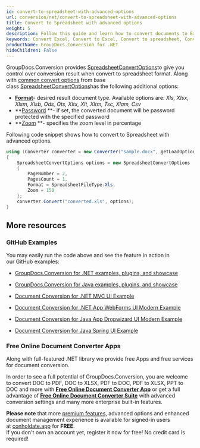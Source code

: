 ```yaml
---
id: convert-to-spreadsheet-with-advanced-options
url: conversion/net/convert-to-spreadsheet-with-advanced-options
title: Convert to Spreadsheet with advanced options
weight: 5
description: Follow this guide and learn how to convert documents to Excel and Open Document spreadsheets of XLS, XLSX, ODS, OTS formats  with zoom and other customizations using GroupDocs.Conversion for .NET.
keywords: Convert Excel, Convert to Excel, Convert to spreadsheet, Convert to XLS, Convert to XLSX
productName: GroupDocs.Conversion for .NET
hideChildren: False
---
```

GroupDocs.Conversion provides [SpreadsheetConvertOptions](https://apireference.groupdocs.com/net/conversion/groupdocs.conversion.options.convert/spreadsheetconvertoptions)to give you control over conversion result when convert to spreadsheet format. Along with [common convert options](https://docs.groupdocs.com/display/conversionnet/Common+conversion+options) from base class [SpreadsheetConvertOptions](https://apireference.groupdocs.com/net/conversion/groupdocs.conversion.options.convert/spreadsheetconvertoptions)has the following additional options:

*   **[Format](https://apireference.groupdocs.com/net/conversion/groupdocs.conversion.options.convert.convertoptions/1/properties/format)**\- desired result document type. Available options are: *Xls, Xlsx, Xlsm, Xlsb, Ods, Ots, Xltx, Xlt, Xltm, Tsc, Xlam, Csv*
*   **[Password](https://apireference.groupdocs.com/net/conversion/groupdocs.conversion.options.convert/spreadsheetconvertoptions/properties/password) **\- if set, the converted document will be password protected with the specified password
*   **[Zoom](https://apireference.groupdocs.com/net/conversion/groupdocs.conversion.options.convert/spreadsheetconvertoptions/properties/zoom) **\- specifies the zoom level in percentage

Following code snippet shows how to convert to Spreadsheet with advanced options.

```csharp
using (Converter converter = new Converter("sample.docx", getLoadOptions))
{
    SpreadsheetConvertOptions options = new SpreadsheetConvertOptions
    {
        PageNumber = 2,
        PagesCount = 1,
        Format = SpreadsheetFileType.Xls,
        Zoom = 150
    };
    converter.Convert("converted.xls", options);
}
```

## More resources

### GitHub Examples

You may easily run the code above and see the feature in action in our GitHub examples:

*   [GroupDocs.Conversion for .NET examples, plugins, and showcase](https://github.com/groupdocs-conversion/GroupDocs.Conversion-for-.NET)
    
*   [GroupDocs.Conversion for Java examples, plugins, and showcase](https://github.com/groupdocs-conversion/GroupDocs.Conversion-for-Java)
    
*   [Document Conversion for .NET MVC UI Example](https://github.com/groupdocs-conversion/GroupDocs.Conversion-for-.NET-MVC) 
    
*   [Document Conversion for .NET App WebForms UI Modern Example](https://github.com/groupdocs-conversion/GroupDocs.Conversion-for-.NET-WebForms)
    
*   [Document Conversion for Java App Dropwizard UI Modern Example](https://github.com/groupdocs-conversion/GroupDocs.Conversion-for-Java-Dropwizard)
    
*   [Document Conversion for Java Spring UI Example](https://github.com/groupdocs-conversion/GroupDocs.Conversion-for-Java-Spring)
    

### Free Online Document Converter Apps

Along with full-featured .NET library we provide free Apps and free services for document conversion.

In order to see a full potential of GroupDocs.Conversion, you are welcome to convert DOC to PDF, DOC to XLSX, PDF to DOC, PDF to XLSX, PPT to DOC and more with **[Free Online Document Converter App](https://products.groupdocs.app/conversion)** or get a full advantage of **[Free Online Document Converter Suite](https://conholdate.app/features/document-converter-online)** with advanced conversion settings and many more enterprise built-in features.

**Please note** that more [premium features](https://conholdate.app/features), advanced options and enhanced document management experience is available for signed-in users at [conholdate.app](https://conholdate.app/) for **FREE**.  
If you don't own an account yet, register it now for free! No credit card is required!
